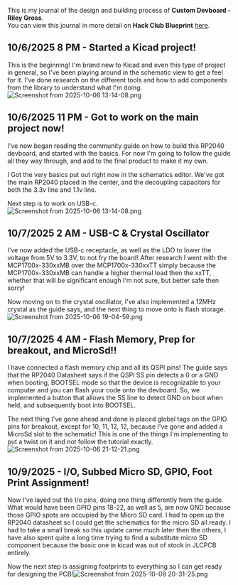 <!--
  ===================    !!READ THIS NOTICE!!   ====================
  DO NOT edit this file manually. Your changes WILL BE OVERWRITTEN!
  This journal is auto generated and updated by Hack Club Blueprint.
  To edit this file, please edit your journal entries on Blueprint.
  ==================================================================
-->

This is my journal of the design and building process of **Custom Devboard - Riley Gross**.  
You can view this journal in more detail on **Hack Club Blueprint** [here](https://blueprint.hackclub.com/projects/252).


## 10/6/2025 8 PM - Started a Kicad project!  

This is the beginning! I'm brand new to Kicad and even this type of project in general, so I've been playing around in the schematic view to get a feel for it. I've done research on the different tools and how to add components from the library to understand what I'm doing.![Screenshot from 2025-10-06 13-14-08.png](https://blueprint.hackclub.com/user-attachments/blobs/redirect/eyJfcmFpbHMiOnsiZGF0YSI6ODA2LCJwdXIiOiJibG9iX2lkIn19--f693c70c080eadf7dccdd5718fc6fcfb0524a498/Screenshot%20from%202025-10-06%2013-14-08.png)
  

## 10/6/2025 11 PM - Got to work on the main project now!  

I've now began reading the community guide on how to build this RP2040 devboard, and started with the basics. For now I'm going to follow the guide all they way through, and add to the final product to make it my own.

I Got the very basics put out right now in the schematics editor. We've got the main RP2040 placed in the center, and the decoupling capacitors for both the 3.3v line and 1.1v line.

Next step is to work on USB-c.![Screenshot from 2025-10-06 13-14-08.png](https://blueprint.hackclub.com/user-attachments/blobs/redirect/eyJfcmFpbHMiOnsiZGF0YSI6ODI1LCJwdXIiOiJibG9iX2lkIn19--68d3071647e816b6e662432a8eac2c398804c18c/Screenshot%20from%202025-10-06%2013-14-08.png)
  

## 10/7/2025 2 AM - USB-C & Crystal Oscillator  

I've now added the USB-c receptacle, as well as the LDO to lower the voltage from 5V to 3.3V, to not fry the board! After research I went with the MCP1700x-330xxMB over the MCP1700x-330xxTT simply because the MCP1700x-330xxMB can handle a higher thermal load then the xxTT, whether that will be significant enough I'm not sure, but better safe then sorry!

Now moving on to the crystal oscillator, I've also implemented a 12MHz crystal as the guide says, and the next thing to move onto is flash storage.![Screenshot from 2025-10-06 19-04-59.png](https://blueprint.hackclub.com/user-attachments/blobs/redirect/eyJfcmFpbHMiOnsiZGF0YSI6ODMzLCJwdXIiOiJibG9iX2lkIn19--e4de4477fed2540c7d29d3cf3d1aebe2f1c1bfd3/Screenshot%20from%202025-10-06%2019-04-59.png)


  

## 10/7/2025 4 AM - Flash Memory, Prep for breakout, and MicroSd!!  

I have connected a flash memory chip and all its QSPI pins! The guide says that the RP2040 Datasheet says if the QSPI SS pin detects a 0 or a GND when booting, BOOTSEL mode so that the device is recognizable to your computer and you can flash your code onto the devboard. So, we implemented a button that allows the SS line to detect GND on boot when held, and subsequently boot into BOOTSEL.

The next thing I've gone ahead and done is placed global tags on the GPIO pins for breakout, except for 10, 11, 12, 12, because I've gone and added a MicroSd slot to the schematic! This is one of the things I'm implementing to put a twist on it and not follow the tutorial exactly.![Screenshot from 2025-10-06 21-12-21.png](https://blueprint.hackclub.com/user-attachments/blobs/redirect/eyJfcmFpbHMiOnsiZGF0YSI6ODQ0LCJwdXIiOiJibG9iX2lkIn19--e44be18eda62f72446fc8fc69593add77fd7b56b/Screenshot%20from%202025-10-06%2021-12-21.png)  

## 10/9/2025 - I/O, Subbed Micro SD, GPIO, Foot Print Assignment!  

Now I've layed out the I/o pins, doing one thing differently from the guide. What would have been GPIO pins 18-22, as well as 5, are now GND because those GPIO spots are occupied by the Micro SD card. I had to open up the RP2040 datasheet so I could get the schematics for the micro SD all ready. I had to take a small break so this update came much later then the others, I have also spent quite a long time trying to find a substitute micro SD component because the basic one in kicad was out of stock in JLCPCB entirely.

Now the next step is assigning footprints to everything so I can get ready for designing the PCB!![Screenshot from 2025-10-08 20-31-25.png](https://blueprint.hackclub.com/user-attachments/blobs/proxy/eyJfcmFpbHMiOnsiZGF0YSI6MTE2MCwicHVyIjoiYmxvYl9pZCJ9fQ==--d1a1786333b3749db33881a5649919aa1a67088d/Screenshot%20from%202025-10-08%2020-31-25.png)
  

